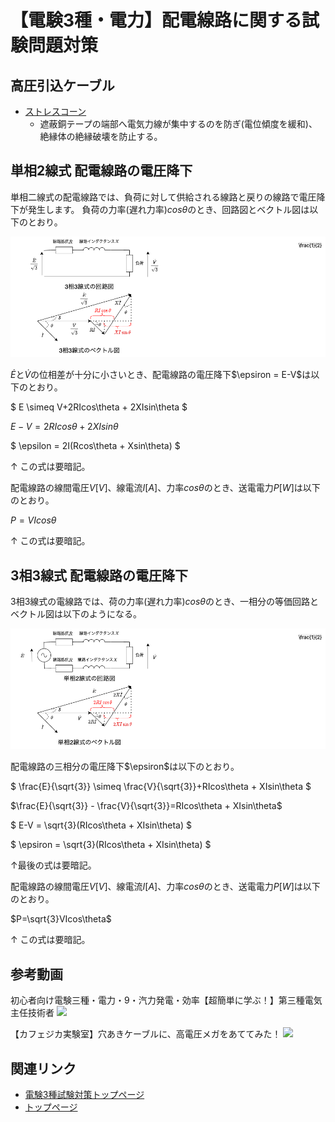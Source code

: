 # 【電験3種・電力】配電線路に関する試験問題対策

## 高圧引込ケーブル

- [ストレスコーン](../07-1-shrink-back-stress-cone.md)
    - 遮蔽銅テープの端部へ電気力線が集中するのを防ぎ(電位傾度を緩和)、絶縁体の絶縁破壊を防止する。


## 単相2線式 配電線路の電圧降下

単相二線式の配電線路では、負荷に対して供給される線路と戻りの線路で電圧降下が発生します。
負荷の力率(遅れ力率)$cos\theta$のとき、回路図とベクトル図は以下のとおり。

![回路](./assets/7-1-2.png) 

$\dot{E}$と$\dot{V}$の位相差が十分に小さいとき、配電線路の電圧降下$\epsiron = E-V$は以下のとおり。

$ E \simeq V+2RIcos\theta + 2XIsin\theta $

$E-V=2RIcos\theta + 2XIsin\theta$

$ \epsilon = 2I(Rcos\theta + Xsin\theta) $

↑ この式は要暗記。

配電線路の線間電圧$V[V]$、線電流$I[A]$、力率$cos\theta$のとき、送電電力$P[W]$は以下のとおり。

$P=VIcos\theta$

↑ この式は要暗記。

## 3相3線式 配電線路の電圧降下

3相3線式の電線路では、荷の力率(遅れ力率)$cos\theta$のとき、一相分の等価回路とベクトル図は以下のようになる。

![回路](./assets/7-1-1.png) 

配電線路の三相分の電圧降下$\epsiron$は以下のとおり。

$ \frac{E}{\sqrt{3}} \simeq \frac{V}{\sqrt{3}}+RIcos\theta + XIsin\theta $

$\frac{E}{\sqrt{3}} - \frac{V}{\sqrt{3}}=RIcos\theta + XIsin\theta$

$ E-V = \sqrt{3}(RIcos\theta + XIsin\theta) $

$ \epsiron = \sqrt{3}(RIcos\theta + XIsin\theta) $

↑最後の式は要暗記。

配電線路の線間電圧$V[V]$、線電流$I[A]$、力率$cos\theta$のとき、送電電力$P[W]$は以下のとおり。

$P=\sqrt{3}VIcos\theta$

↑ この式は要暗記。

## 参考動画

初心者向け電験三種・電力・9・汽力発電・効率【超簡単に学ぶ！】第三種電気主任技術者
 [![](https://img.youtube.com/vi/OseY2IeapXI/0.jpg)](https://www.youtube.com/watch?v=OseY2IeapXI)

【カフェジカ実験室】穴あきケーブルに、高電圧メガをあててみた！
 [![](https://img.youtube.com/vi/hCkMR5C_z6Q/0.jpg)](https://www.youtube.com/watch?v=hCkMR5C_z6Q)

 ## 関連リンク

- [電験3種試験対策トップページ](../index.md)
- [トップページ](../../../index.md)